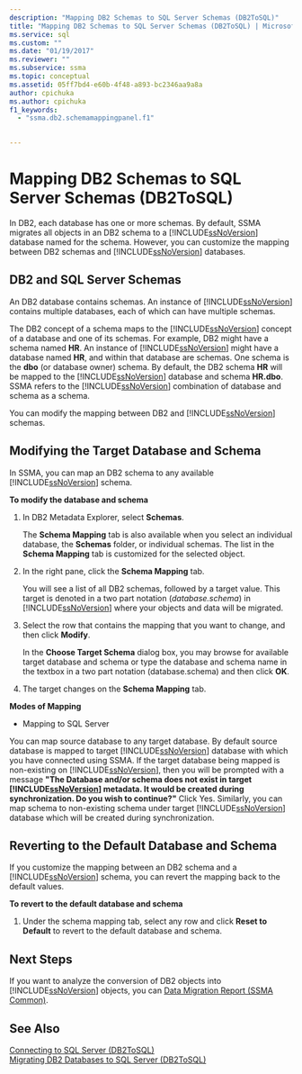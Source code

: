 ```yaml
---
description: "Mapping DB2 Schemas to SQL Server Schemas (DB2ToSQL)"
title: "Mapping DB2 Schemas to SQL Server Schemas (DB2ToSQL) | Microsoft Docs"
ms.service: sql
ms.custom: ""
ms.date: "01/19/2017"
ms.reviewer: ""
ms.subservice: ssma
ms.topic: conceptual
ms.assetid: 05ff7bd4-e60b-4f48-a893-bc2346aa9a8a
author: cpichuka 
ms.author: cpichuka 
f1_keywords: 
  - "ssma.db2.schemamappingpanel.f1"
 

---
```

# Mapping DB2 Schemas to SQL Server Schemas (DB2ToSQL)
In DB2, each database has one or more schemas. By default, SSMA migrates all objects in an DB2 schema to a [!INCLUDE[ssNoVersion](../../includes/ssnoversion-md.md)] database named for the schema. However, you can customize the mapping between DB2 schemas and [!INCLUDE[ssNoVersion](../../includes/ssnoversion-md.md)] databases.  
  
## DB2 and SQL Server Schemas  
An DB2 database contains schemas. An instance of [!INCLUDE[ssNoVersion](../../includes/ssnoversion-md.md)] contains multiple databases, each of which can have multiple schemas.  
  
The DB2 concept of a schema maps to the [!INCLUDE[ssNoVersion](../../includes/ssnoversion-md.md)] concept of a database and one of its schemas. For example, DB2 might have a schema named **HR**. An instance of [!INCLUDE[ssNoVersion](../../includes/ssnoversion-md.md)] might have a database named **HR**, and within that database are schemas. One schema is the **dbo** (or database owner) schema. By default, the DB2 schema **HR** will be mapped to the [!INCLUDE[ssNoVersion](../../includes/ssnoversion-md.md)] database and schema **HR.dbo**. SSMA refers to the [!INCLUDE[ssNoVersion](../../includes/ssnoversion-md.md)] combination of database and schema as a schema.  
  
You can modify the mapping between DB2 and [!INCLUDE[ssNoVersion](../../includes/ssnoversion-md.md)] schemas.  
  
## Modifying the Target Database and Schema  
In SSMA, you can map an DB2 schema to any available [!INCLUDE[ssNoVersion](../../includes/ssnoversion-md.md)] schema.  
  
**To modify the database and schema**  
  
1.  In DB2 Metadata Explorer, select **Schemas**.  
  
    The **Schema Mapping** tab is also available when you select an individual database, the **Schemas** folder, or individual schemas. The list in the **Schema Mapping** tab is customized for the selected object.  
  
2.  In the right pane, click the **Schema Mapping** tab.  
  
    You will see a list of all DB2 schemas, followed by a target value. This target is denoted in a two part notation (*database.schema*) in [!INCLUDE[ssNoVersion](../../includes/ssnoversion-md.md)] where your objects and data will be migrated.  
  
3.  Select the row that contains the mapping that you want to change, and then click **Modify**.  
  
    In the **Choose Target Schema** dialog box, you may browse for available target database and schema or type the database and schema name in the textbox in a two part notation (database.schema) and then click **OK**.  
  
4.  The target changes on the **Schema Mapping** tab.  
  
**Modes of Mapping**  
  
-   Mapping to SQL Server  
  
You can map source database to any target database. By default source database is mapped to target [!INCLUDE[ssNoVersion](../../includes/ssnoversion-md.md)] database with which you have connected using SSMA. If the target database being mapped is non-existing on [!INCLUDE[ssNoVersion](../../includes/ssnoversion-md.md)], then you will be prompted with a message **"The Database and/or schema does not exist in target [!INCLUDE[ssNoVersion](../../includes/ssnoversion-md.md)] metadata. It would be created during synchronization. Do you wish to continue?"** Click Yes. Similarly, you can map schema to non-existing schema under target [!INCLUDE[ssNoVersion](../../includes/ssnoversion-md.md)] database which will be created during synchronization.  
  
## Reverting to the Default Database and Schema  
If you customize the mapping between an DB2 schema and a [!INCLUDE[ssNoVersion](../../includes/ssnoversion-md.md)] schema, you can revert the mapping back to the default values.  
  
**To revert to the default database and schema**  
  
1.  Under the schema mapping tab, select any row and click **Reset to Default** to revert to the default database and schema.  
  
## Next Steps  
If you want to analyze the conversion of DB2 objects into [!INCLUDE[ssNoVersion](../../includes/ssnoversion-md.md)] objects, you can [Data Migration Report (SSMA Common)](../sybase/data-migration-report-sybasetosql.md).  
  
## See Also  
[Connecting to SQL Server &#40;DB2ToSQL&#41;](../../ssma/db2/connecting-to-sql-server-db2tosql.md)  
[Migrating DB2 Databases to SQL Server &#40;DB2ToSQL&#41;](../../ssma/db2/migrating-db2-databases-to-sql-server-db2tosql.md)  
